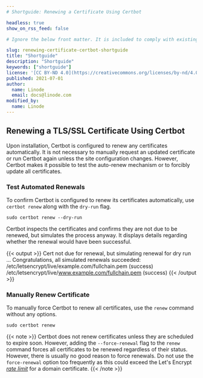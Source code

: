 ```yaml
---
# Shortguide: Renewing a Certificate Using Certbot

headless: true
show_on_rss_feed: false

# Ignore the below front matter. It is included to comply with existing tests.

slug: renewing-certificate-certbot-shortguide
title: "Shortguide"
description: "Shortguide"
keywords: ["shortguide"]
license: '[CC BY-ND 4.0](https://creativecommons.org/licenses/by-nd/4.0)'
published: 2021-07-01
author:
  name: Linode
  email: docs@linode.com
modified_by:
  name: Linode
---
```


## Renewing a TLS/SSL Certificate Using Certbot

Upon installation, Certbot is configured to renew any certificates automatically. It is not necessary to manually request an updated certificate or run Certbot again unless the site configuration changes. However, Certbot makes it possible to test the auto-renew mechanism or to forcibly update all certificates.

### Test Automated Renewals

To confirm Certbot is configured to renew its certificates automatically, use `certbot renew` along with the `dry-run` flag.

    sudo certbot renew --dry-run

Certbot inspects the certificates and confirms they are not due to be renewed, but simulates the process anyway. It displays details regarding whether the renewal would have been successful.

{{< output >}}
Cert not due for renewal, but simulating renewal for dry run
...
Congratulations, all simulated renewals succeeded:
  /etc/letsencrypt/live/example.com/fullchain.pem (success)
  /etc/letsencrypt/live/www.example.com/fullchain.pem (success)
{{< /output >}}

### Manually Renew Certificate

To manually force Certbot to renew all certificates, use the `renew` command without any options.

    sudo certbot renew

{{< note >}}
Certbot does not renew certificates unless they are scheduled to expire soon. However, adding the `--force-renewal` flag to the `renew` command forces all certificates to be renewed regardless of their status. However, there is usually no good reason to force renewals. Do not use the `force-renewal` option too frequently as this could exceed the Let's Encrypt [*rate limit*](https://letsencrypt.org/docs/rate-limits/) for a domain certificate.
{{< /note >}}